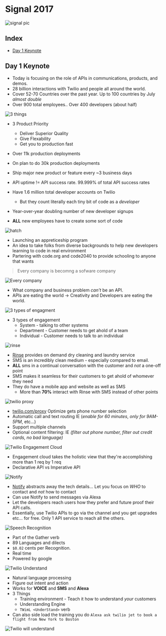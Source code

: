 # Signal 2017

![signal pic](pics/signal_open.png)

## Index
* [Day 1 Keynote](#day-1-keynote)

## Day 1 Keynote

* Today is focusing on the role of APIs in communications, products, and demos.
* 28 billion interactions with Twilio and people all around the world.
* Cover 52-70 Countries over the past year. Up to 100 countries by July _almost double_
* Over 900 total employees.. Over 400 developers (about half)

![3 things](pics/3things.png)

* 3 Product Priority
    * Deliver Superior Quality
    * Give Flexability
    * Get you to production fast

* Over 11k production deployments
* On plan to do 30k production deployments
* Ship major new product or feature every ~3 business days
* API uptime != API success rate. 99.999% of total API success rates
* Have 1.6 million total developer accounts on Twilio
    * But they count literally each tiny bit of code as a _developer_
* Year-over-year doubling number of new developer signups
* **ALL** new employees have to create some sort of code

![hatch](pics/hatch.png)

* Launching an appreticeship program
* An idea to take folks from diverse backgrounds to help new developers learning to code in real environment
* Partering with code.org and code2040 to provide schooling to anyone that wants

> Every company is becomng a sofware company

![Every company](pics/everycompany.png)

* What company and business problem *can't* be an API.
* APIs are eating the world -> Creativity and Developers are eating the world.

![3 types of engagment](pics/3engagement.png)

* 3 types of engagement
    * System - talking to other systems
    * Department - Customer needs to get ahold of a team
    * Individual - Customer needs to talk to an individual

![rinse](pics/rinse.png)

* [Rinse](https://www.rinse.com/) provides on demand dry cleaning and laundry service
* SMS is an incredibly clean medium - especially compared to email.
* **ALL** sms in a continual conversation with the customer and _not_ a one-off point
* SMS makes it seamless for their customers to get ahold of whomever they need
* They do have a mobile app and website as well as SMS
    * More than **70%** interact with Rinse with SMS instead of other points

![twilio proxy](pics/proxy.png)

* [twilio.com/proxy](http://twilio.com/proxy) Optimize gets phone number selection
* Automatic call and text routing IE (_enable for 60 minutes_, _only for 9AM-5PM_, etc...)
* Support multiple channels
* Optional content filtering: IE _(filter out phone number, filter out credit cards, no bad language)_

![Twilio Engagement Cloud](pics/engagementCloud.png)

* Engagement cloud takes the holistic view that they're accomplishing more than 1 req by 1 req
* Declarative API vs Imperative API

![Notify](pics/notify.png)

* [Notify](https://www.twilio.com/notify) abstracts away the tech details... Let you focus on _WHO_ to contact and _not_ how to contact
* Can use Notify to send messages via Alexa
* Let the developers reach users how they prefer and future proof their API calls.
* Essentially, use Twilio APIs to go via the channel and you get upgrades etc... for free. Only 1 API service to reach all the others.

![Speech Recognition](pics/speechrecognition.png)

* Part of the Gather verb
* 89 Languages and dilects
* `$0.02` cents per Recognition.
* Real time
* Powered by google

![Twilio Understand](pics/understand.png)

* Natural language processing
* Figure out intent and action
* Works for **VOICE** and **SMS** and **Alexa**
* 3 Things
    * Training environment - Teach it how to understand _your_ customers
    * Understanding Engine
    * `TWimL <UnderStand>` verb
* Can also side load the training you do `Alexa ask twilio jet to book a flight from New York to Boston`

![Twilio will understand](pics/TwilioEverywhere.png)
